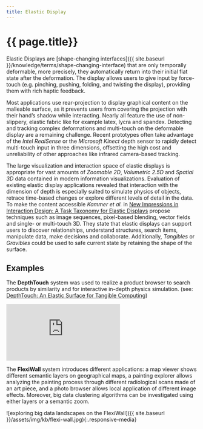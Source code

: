 ```yaml
---
title: Elastic Display
---
```


# {{ page.title}}

Elastic Displays are [shape-changing interfaces]({{ site.baseurl }}/knowledge/terms/shape-changing-interface) that are only temporally deformable, more precisely, they automatically return into their initial flat state after the deformation. The display allows users to give input by force-touch (e.g. pinching, pushing, folding, and twisting the display), providing them with rich haptic feedback.

Most applications use rear-projection to display graphical content on the malleable surface, as it prevents users from covering the projection with their hand’s shadow while interacting. Nearly all feature the use of non-slippery, elastic fabric like for example latex, lycra and spandex. Detecting and tracking complex deformations and multi-touch on the deformable display are a remaining challenge. Recent prototypes often take advantage of the *Intel RealSense* or the *Microsoft Kinect* depth sensor to rapidly detect multi-touch input in three dimensions, offsetting the high cost and unreliability of other approaches like infrared camera-based tracking.

The large visualization and interaction space of elastic displays is appropriate for vast amounts of *Zoomable 2D*, *Volumetric 2.5D* and *Spatial 3D* data contained in modern information visualizations. Evaluation of existing elastic display applications revealed that interaction with the dimension of depth is especially suited to simulate physics of objects, retrace time-based changes or explore different levels of detail in the data. To make the content accessible *Kammer et al.* in [New Impressions in Interaction Design: A Task Taxonomy for Elastic Displays](https://doi.org/10.1515/icom-2018-0021) propose techniques such as image sequences, pixel-based blending, vector fields and single- or multi-touch 3D. They state that elastic displays can support users to discover relationships, understand structures, search items, manipulate data, make decisions and collaborate. Additionally, *Tangibles* or *Gravibles* could be used to safe current state by retaining the shape of the surface.

## Examples

The **DepthTouch** system was used to realize a product browser to search products by similarity and for interactive in-depth physics simulation. (see: [DepthTouch: An Elastic Surface for Tangible Computing](https://doi.org/10.1145/2254556.2254706))
<div class="media-wrapper"><iframe src="https://player.vimeo.com/video/37264194" frameborder="0" allow="autoplay; fullscreen" allowfullscreen></iframe></div><script src="https://player.vimeo.com/api/player.js"></script>

The **FlexiWall** system introduces different applications: a map viewer shows different semantic layers on geographical maps, a painting explorer allows analyzing the painting process through different radiological scans made of an art piece, and a photo browser allows local application of different image effects. Moreover, big data clustering algorithms can be investigated using either layers or a semantic zoom.

![exploring big data landscapes on the FlexiWall]({{ site.baseurl }}/assets/img/kb/flexi-wall.jpg){:.responsive-media}
